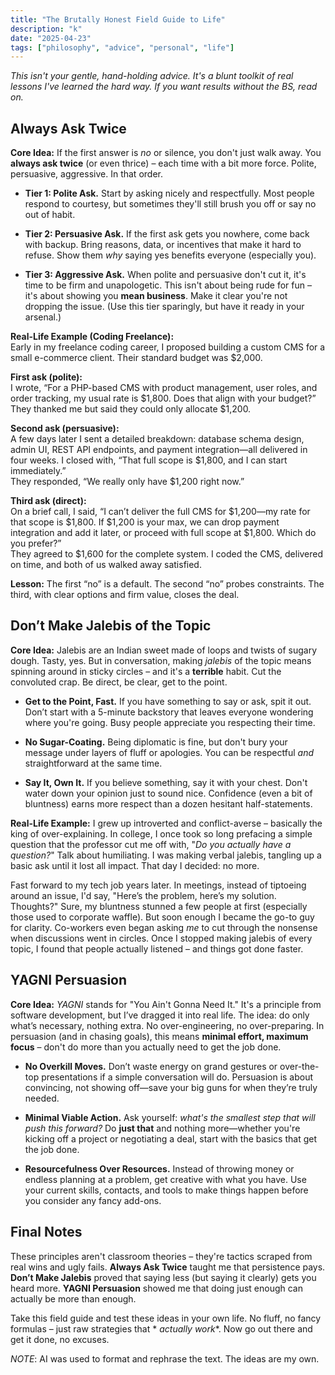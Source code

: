 ```yaml
---
title: "The Brutally Honest Field Guide to Life"
description: "k"
date: "2025-04-23"
tags: ["philosophy", "advice", "personal", "life"]
---
```


_This isn't your gentle, hand-holding advice. It's a blunt toolkit of real lessons I've learned the hard way. If you
want results without the BS, read on._

## Always Ask Twice

**Core Idea:** If the first answer is _no_ or silence, you don't just walk away. You **always ask twice** (or even
thrice) – each time with a bit more force. Polite, persuasive, aggressive. In that order.

- **Tier 1: Polite Ask.** Start by asking nicely and respectfully. Most people respond to courtesy, but sometimes
  they'll still brush you off or say no out of habit.

- **Tier 2: Persuasive Ask.** If the first ask gets you nowhere, come back with backup. Bring reasons, data, or
  incentives that make it hard to refuse. Show them _why_ saying yes benefits everyone (especially you).

- **Tier 3: Aggressive Ask.** When polite and persuasive don't cut it, it's time to be firm and unapologetic. This isn't
  about being rude for fun – it's about showing you **mean business**. Make it clear you're not dropping the issue. (Use
  this tier sparingly, but have it ready in your arsenal.)

**Real-Life Example (Coding Freelance):**  
Early in my freelance coding career, I proposed building a custom CMS for a small e-commerce client. Their standard
budget was \$2,000.

**First ask (polite):**  
I wrote, “For a PHP-based CMS with product management, user roles, and order tracking, my usual rate is \$1,800. Does
that align with your budget?”  
They thanked me but said they could only allocate \$1,200.

**Second ask (persuasive):**  
A few days later I sent a detailed breakdown: database schema design, admin UI, REST API endpoints, and payment
integration—all delivered in four weeks. I closed with, “That full scope is \$1,800, and I can start immediately.”  
They responded, “We really only have \$1,200 right now.”

**Third ask (direct):**  
On a brief call, I said, “I can’t deliver the full CMS for \$1,200—my rate for that scope is \$1,800. If \$1,200 is your
max, we can drop payment integration and add it later, or proceed with full scope at \$1,800. Which do you prefer?”  
They agreed to \$1,600 for the complete system. I coded the CMS, delivered on time, and both of us walked away
satisfied.

**Lesson:** The first “no” is a default. The second “no” probes constraints. The third, with clear options and firm
value, closes the deal.

## Don’t Make Jalebis of the Topic

**Core Idea:** Jalebis are an Indian sweet made of loops and twists of sugary dough. Tasty, yes. But in conversation,
making _jalebis_ of the topic means spinning around in sticky circles – and it's a **terrible** habit. Cut the
convoluted crap. Be direct, be clear, get to the point.

- **Get to the Point, Fast.** If you have something to say or ask, spit it out. Don’t start with a 5-minute backstory
  that leaves everyone wondering where you're going. Busy people appreciate you respecting their time.

- **No Sugar-Coating.** Being diplomatic is fine, but don't bury your message under layers of fluff or apologies. You
  can be respectful _and_ straightforward at the same time.

- **Say It, Own It.** If you believe something, say it with your chest. Don't water down your opinion just to sound
  nice. Confidence (even a bit of bluntness) earns more respect than a dozen hesitant half-statements.

**Real-Life Example:** I grew up introverted and conflict-averse – basically the king of over-explaining. In college, I
once took so long prefacing a simple question that the professor cut me off with, "_Do you actually have a question?_"
Talk about humiliating. I was making verbal jalebis, tangling up a basic ask until it lost all impact. That day I
decided: no more.

Fast forward to my tech job years later. In meetings, instead of tiptoeing around an issue, I'd say, "Here’s the
problem, here’s my solution. Thoughts?" Sure, my bluntness stunned a few people at first (especially those used to
corporate waffle). But soon enough I became the go-to guy for clarity. Co-workers even began asking _me_ to cut through
the nonsense when discussions went in circles. Once I stopped making jalebis of every topic, I found that people
actually listened – and things got done faster.

## YAGNI Persuasion

**Core Idea:** _YAGNI_ stands for "You Ain't Gonna Need It." It's a principle from software development, but I’ve
dragged it into real life. The idea: do only what’s necessary, nothing extra. No over-engineering, no over-preparing. In
persuasion (and in chasing goals), this means **minimal effort, maximum focus** – don't do more than you actually need
to get the job done.

- **No Overkill Moves.** Don’t waste energy on grand gestures or over-the-top presentations if a simple conversation
  will do. Persuasion is about convincing, not showing off—save your big guns for when they’re truly needed.

- **Minimal Viable Action.** Ask yourself: _what's the smallest step that will push this forward?_ Do **just that** and
  nothing more—whether you're kicking off a project or negotiating a deal, start with the basics that get the job done.

- **Resourcefulness Over Resources.** Instead of throwing money or endless planning at a problem, get creative with what
  you have. Use your current skills, contacts, and tools to make things happen before you consider any fancy add-ons.

## Final Notes

These principles aren't classroom theories – they're tactics scraped from real wins and ugly fails. **Always Ask Twice**
taught me that persistence pays. **Don’t Make Jalebis** proved that saying less (but saying it clearly) gets you heard
more. **YAGNI Persuasion** showed me that doing just enough can actually be more than enough.

Take this field guide and test these ideas in your own life. No fluff, no fancy formulas – just raw strategies that *
*actually work**. Now go out there and get it done, no excuses.

*NOTE*: AI was used to format and rephrase the text. The ideas are my own.
